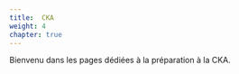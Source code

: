 ```yaml
---
title:  CKA 
weight: 4
chapter: true
---
```


Bienvenu dans les pages dédiées à la préparation à la CKA.
